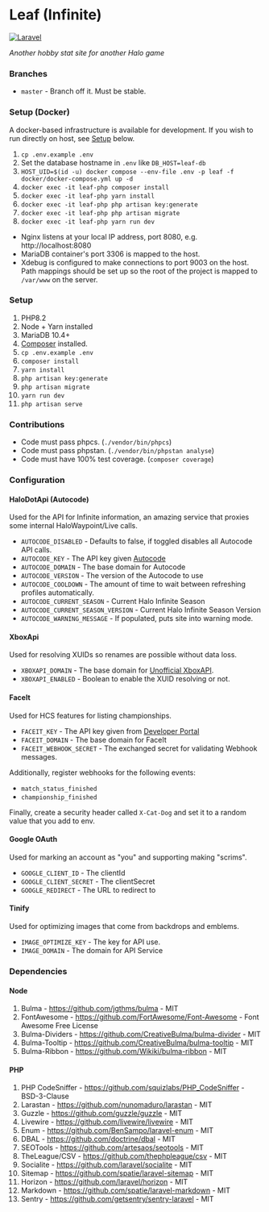 # Leaf (Infinite)
[![Laravel](https://github.com/iBotPeaches/LeafApp_Infinite/actions/workflows/laravel.yml/badge.svg)](https://github.com/iBotPeaches/LeafApp_Infinite/actions/workflows/laravel.yml)

_Another hobby stat site for another Halo game_

### Branches
 * `master` - Branch off it. Must be stable.

### Setup (Docker)
A docker-based infrastructure is available for development. If you wish to run directly on host, see [Setup](#setup) below.

1. `cp .env.example .env`
1. Set the database hostname in `.env` like `DB_HOST=leaf-db`
1. `HOST_UID=$(id -u) docker compose --env-file .env -p leaf -f docker/docker-compose.yml up -d`
1. `docker exec -it leaf-php composer install`
1. `docker exec -it leaf-php yarn install`
1. `docker exec -it leaf-php php artisan key:generate`
1. `docker exec -it leaf-php php artisan migrate`
1. `docker exec -it leaf-php yarn run dev`

* Nginx listens at your local IP address, port 8080, e.g. http://localhost:8080
* MariaDB container's port 3306 is mapped to the host.
* Xdebug is configured to make connections to port 9003 on the host. Path mappings should be set up so the root of the project is mapped to `/var/www` on the server.

### Setup
1. PHP8.2
1. Node + Yarn installed
1. MariaDB 10.4+
1. [Composer](https://getcomposer.org/) installed.
1. `cp .env.example .env`
1. `composer install`
1. `yarn install`
1. `php artisan key:generate`
1. `php artisan migrate`
1. `yarn run dev`
1. `php artisan serve`

### Contributions
 * Code must pass phpcs. (`./vendor/bin/phpcs`)
 * Code must pass phpstan. (`./vendor/bin/phpstan analyse`)
 * Code must have 100% test coverage. (`composer coverage`)

### Configuration

#### HaloDotApi (Autocode)
Used for the API for Infinite information, an amazing service that proxies some internal HaloWaypoint/Live calls.

 * `AUTOCODE_DISABLED` - Defaults to false, if toggled disables all Autocode API calls.
 * `AUTOCODE_KEY` - The API key given [Autocode](https://autocode.com/lib/halo/)
 * `AUTOCODE_DOMAIN` - The base domain for Autocode
 * `AUTOCODE_VERSION` - The version of the Autocode to use
 * `AUTOCODE_COOLDOWN` - The amount of time to wait between refreshing profiles automatically.
 * `AUTOCODE_CURRENT_SEASON` - Current Halo Infinite Season
 * `AUTOCODE_CURRENT_SEASON_VERSION` - Current Halo Infinite Season Version
 * `AUTOCODE_WARNING_MESSAGE` - If populated, puts site into warning mode.

#### XboxApi
Used for resolving XUIDs so renames are possible without data loss.

 * `XBOXAPI_DOMAIN` - The base domain for [Unofficial XboxAPI](https://xbl-api.prouser123.me/).
 * `XBOXAPI_ENABLED` - Boolean to enable the XUID resolving or not.

#### FaceIt
Used for HCS features for listing championships.

 * `FACEIT_KEY` - The API key given from [Developer Portal](https://developers.faceit.com)
 * `FACEIT_DOMAIN` - The base domain for FaceIt
 * `FACEIT_WEBHOOK_SECRET` - The exchanged secret for validating Webhook messages.

Additionally, register webhooks for the following events:

 * `match_status_finished`
 * `championship_finished`

Finally, create a security header called `X-Cat-Dog` and set it to a random value that you add to env.

#### Google OAuth
Used for marking an account as "you" and supporting making "scrims".

 * `GOOGLE_CLIENT_ID` - The clientId
 * `GOOGLE_CLIENT_SECRET` - The clientSecret
 * `GOOGLE_REDIRECT` - The URL to redirect to

#### Tinify
Used for optimizing images that come from backdrops and emblems.
 * `IMAGE_OPTIMIZE_KEY` - The key for API use.
 * `IMAGE_DOMAIN` - The domain for API Service

### Dependencies

#### Node
1. Bulma - https://github.com/jgthms/bulma - MIT
1. FontAwesome - https://github.com/FortAwesome/Font-Awesome - Font Awesome Free License
1. Bulma-Dividers - https://github.com/CreativeBulma/bulma-divider - MIT
1. Bulma-Tooltip - https://github.com/CreativeBulma/bulma-tooltip - MIT
1. Bulma-Ribbon - https://github.com/Wikiki/bulma-ribbon - MIT

#### PHP
1. PHP CodeSniffer - https://github.com/squizlabs/PHP_CodeSniffer - BSD-3-Clause 
1. Larastan - https://github.com/nunomaduro/larastan - MIT
1. Guzzle - https://github.com/guzzle/guzzle - MIT
1. Livewire - https://github.com/livewire/livewire - MIT
1. Enum - https://github.com/BenSampo/laravel-enum - MIT
1. DBAL - https://github.com/doctrine/dbal - MIT
1. SEOTools - https://github.com/artesaos/seotools - MIT
1. TheLeague/CSV - https://github.com/thephpleague/csv - MIT
1. Socialite - https://github.com/laravel/socialite - MIT
1. Sitemap - https://github.com/spatie/laravel-sitemap - MIT
1. Horizon - https://github.com/laravel/horizon - MIT
1. Markdown - https://github.com/spatie/laravel-markdown - MIT
1. Sentry - https://github.com/getsentry/sentry-laravel - MIT
